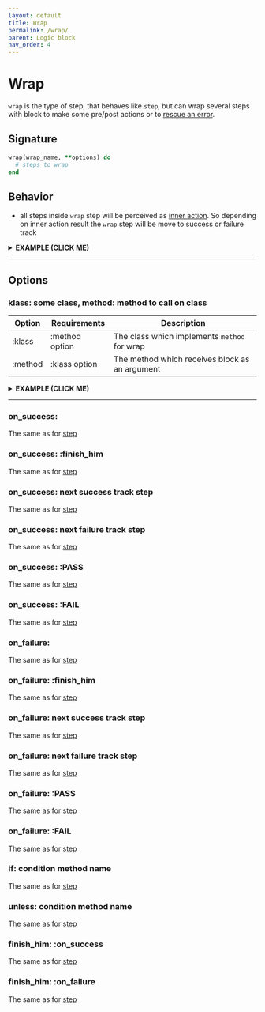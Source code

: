 ```yaml
---
layout: default
title: Wrap
permalink: /wrap/
parent: Logic block
nav_order: 4
---
```


# Wrap

`wrap` is the type of step, that behaves like `step`, but can wrap several steps with block to make some pre/post actions or to [rescue an error](https://differencialx.github.io/decouplio.github.io/resq).

## Signature

```ruby
wrap(wrap_name, **options) do
  # steps to wrap
end
```

## Behavior

- all steps inside `wrap` step will be perceived as [inner action](https://differencialx.github.io/decouplio.github.io/inner_action). So depending on inner action result the `wrap` step will be move to success or failure track

<details><summary><b>EXAMPLE (CLICK ME)</b></summary>
<p>

  {% highlight ruby %}
    require 'decouplio'

    class SomeAction < Decouplio::Action
      logic do
        step :step_one

        wrap :wrap_one do
          step :step_two
          fail :fail_one
        end

        step :step_three
        fail :fail_two
      end

      def step_one(param_for_step_one:, **)
        ctx[:step_one] = param_for_step_one
      end

      def step_two(param_for_step_two:, **)
        ctx[:step_two]= param_for_step_two
      end

      def fail_one(**)
        ctx[:fail_one] = 'Fail one failure'
      end

      def step_three(**)
        ctx[:step_three] = 'Success'
      end

      def fail_two(**)
        ctx[:fail_two] = 'Fail two failure'
      end
    end

    success_wrap_success = SomeAction.call(
      param_for_step_one: true,
      param_for_step_two: true
    )
    success_wrap_failure = SomeAction.call(
      param_for_step_one: true,
      param_for_step_two: false
    )
    failure = SomeAction.call(
      param_for_step_one: false
    )

    success_wrap_success # =>
    # Result: success

    # Railway Flow:
    #   step_one -> wrap_one -> step_two -> step_three

    # Context:
    #   {:param_for_step_one=>true, :param_for_step_two=>true, :step_one=>true, :step_two=>true, :step_three=>"Success"}

    # Errors:
    #   {}


    success_wrap_failure # =>
    # Result: failure

    # Railway Flow:
    #   step_one -> wrap_one -> step_two -> fail_one -> fail_two

    # Context:
    #   {:param_for_step_one=>true, :param_for_step_two=>false, :step_one=>true, :step_two=>false, :fail_one=>"Fail one failure", :fail_two=>"Fail two failure"}

    # Errors:
    #   {}

    failure # =>
    # Result: failure

    # Railway Flow:
    #   step_one -> fail_two

    # Context:
    #   {:param_for_step_one=>false, :step_one=>false, :fail_two=>"Fail two failure"}

    # Errors:
    #   {}
  {% endhighlight %}

  {% mermaid %}
    flowchart TD;
        1(start)-->2(step_one);
        2(step_one)-->|success track|3(wrap_one);
        subgraph wrap action;
        3(wrap_one)-->|success track|4(start);
        4(start)-->5(step_two);
        5(step_two)-->|success track|6(finish success);
        5(step_two)-->|failure track|9(fail_one);
        9(fail_one)-->|failure track|10(finish failure);
        end;
        6(finish success)-->|success track|7(step_three);
        7(step_three)-->|success track|8(finish success);
        10(finish failure)-->|failure track|11(fail_two);
        11(fail_two)-->|failure track|12(finish failure);
        2(step_one)-->|failure track|11(fail_two)
  {% endmermaid %}

</p>
</details>

***

## Options

### klass: some class, method: method to call on class

|Option|Requirements|Description|
|-|-|-|
|:klass|:method option|The class which implements `method` for wrap|
|:method|:klass option|The method which receives block as an argument|

<details><summary><b>EXAMPLE (CLICK ME)</b></summary>
<p>

  {% highlight ruby %}
    require 'decouplio'

    class WrapperClass
      def self.some_wrapper_method(&block)
        if block_given?
          puts 'Before wrapper action execution'
          block.call
          puts 'After wrapper action execution'
        end
      end
    end

    class SomeActionWrapKlassMethod < Decouplio::Action
      logic do
        wrap :wrap_one, klass: WrapperClass, method: :some_wrapper_method do
          step :step_one
          step :step_two
        end
      end

      def step_one(**)
        puts 'Step one'
        ctx[:step_one] = 'Success'
      end

      def step_two(**)
        puts 'Step two'
        ctx[:step_two] = 'Success'
      end
    end

    action = SomeActionWrapKlassMethod.call # =>
    # Before wrapper action execution
    # Step one
    # Step two
    # After wrapper action execution

    action # =>
    # Result: success

    # Railway Flow:
    #   wrap_one -> step_one -> step_two

    # Context:
    #   {:step_one=>"Success", :step_two=>"Success"}

    # Errors:
    #   {}
  {% endhighlight %}

  {% mermaid %}
    flowchart LR;
        1(start)-->2(wrap_one);
        subgraph wrap action;
        2(wrap_one)-->|success track|3(step_one);
        3(step_one)-->|success track|4(step_two);
        4(step_two)-->|success track|5(finish success);
        end;
        5(finish success)-->|success track|6(finish success)
  {% endmermaid %}

</p>
</details>

***

### on_success:
The same as for [step](https://differencialx.github.io/decouplio.github.io/step)
### on_success: :finish_him
The same as for [step](https://differencialx.github.io/decouplio.github.io/step)
### on_success: next success track step
The same as for [step](https://differencialx.github.io/decouplio.github.io/step)
### on_success: next failure track step
The same as for [step](https://differencialx.github.io/decouplio.github.io/step)
### on_success: :PASS
The same as for [step](https://differencialx.github.io/decouplio.github.io/step)
### on_success: :FAIL
The same as for [step](https://differencialx.github.io/decouplio.github.io/step)
### on_failure:
The same as for [step](https://differencialx.github.io/decouplio.github.io/step)
### on_failure: :finish_him
The same as for [step](https://differencialx.github.io/decouplio.github.io/step)
### on_failure: next success track step
The same as for [step](https://differencialx.github.io/decouplio.github.io/step)
### on_failure: next failure track step
The same as for [step](https://differencialx.github.io/decouplio.github.io/step)
### on_failure: :PASS
The same as for [step](https://differencialx.github.io/decouplio.github.io/step)
### on_failure: :FAIL
The same as for [step](https://differencialx.github.io/decouplio.github.io/step)
### if: condition method name
The same as for [step](https://differencialx.github.io/decouplio.github.io/step)
### unless: condition method name
The same as for [step](https://differencialx.github.io/decouplio.github.io/step)
### finish_him: :on_success
The same as for [step](https://differencialx.github.io/decouplio.github.io/step)
### finish_him: :on_failure
The same as for [step](https://differencialx.github.io/decouplio.github.io/step)
